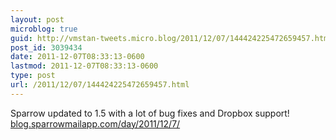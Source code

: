 ```yaml
---
layout: post
microblog: true
guid: http://vmstan-tweets.micro.blog/2011/12/07/144424225472659457.html
post_id: 3039434
date: 2011-12-07T08:33:13-0600
lastmod: 2011-12-07T08:33:13-0600
type: post
url: /2011/12/07/144424225472659457.html
---
```

Sparrow updated to 1.5 with a lot of bug fixes and Dropbox support! <a href="http://blog.sparrowmailapp.com/day/2011/12/7/">blog.sparrowmailapp.com/day/2011/12/7/</a>

